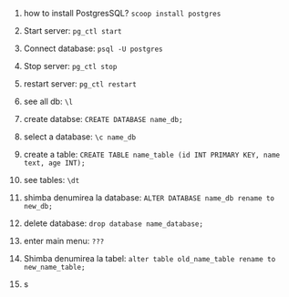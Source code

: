 1. how to install PostgresSQL? `scoop install postgres`

2. Start server: `pg_ctl start`

3. Connect database: `psql -U postgres`

4. Stop server: `pg_ctl stop`

5. restart server: `pg_ctl restart`

5. see all db: `\l`

6. create databse: `CREATE DATABASE name_db;`

7. select a database: `\c name_db`

8. create a table: `CREATE TABLE name_table (id INT PRIMARY KEY, name text, age INT);`

9. see tables: `\dt`

10. shimba denumirea la database: `ALTER DATABASE name_db rename to new_db;`

11. delete database: `drop database name_database;`

12. enter main menu: `???`

13. Shimba denumirea la tabel: `alter table old_name_table rename to new_name_table;`

14. s